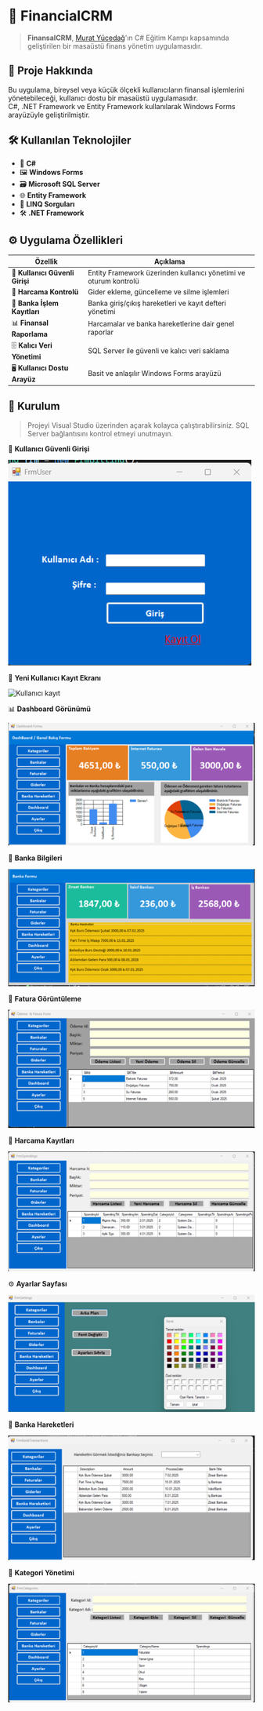 # 💼 FinancialCRM

> **FinansalCRM**, [Murat Yücedağ](https://www.youtube.com/@murat_yucedag)'ın C# Eğitim Kampı kapsamında geliştirilen bir masaüstü finans yönetim uygulamasıdır.

## 🚀 Proje Hakkında

Bu uygulama, bireysel veya küçük ölçekli kullanıcıların finansal işlemlerini yönetebileceği, kullanıcı dostu bir masaüstü uygulamasıdır.  
C#, .NET Framework ve Entity Framework kullanılarak Windows Forms arayüzüyle geliştirilmiştir.

## 🛠 Kullanılan Teknolojiler

- 🧠 **C#**
- 🖼 **Windows Forms**
- 🗃 **Microsoft SQL Server**
- 🌐 **Entity Framework**
- 📌 **LINQ Sorguları**
- 🛠 **.NET Framework**

## ⚙️ Uygulama Özellikleri

| Özellik | Açıklama |
|--------|----------|
| 🔐 **Kullanıcı Güvenli Girişi** | Entity Framework üzerinden kullanıcı yönetimi ve oturum kontrolü |
| 💸 **Harcama Kontrolü** | Gider ekleme, güncelleme ve silme işlemleri |
| 🏦 **Banka İşlem Kayıtları** | Banka giriş/çıkış hareketleri ve kayıt defteri yönetimi |
| 📊 **Finansal Raporlama** | Harcamalar ve banka hareketlerine dair genel raporlar |
| 🗄 **Kalıcı Veri Yönetimi** | SQL Server ile güvenli ve kalıcı veri saklama |
| 🖥️ **Kullanıcı Dostu Arayüz** | Basit ve anlaşılır Windows Forms arayüzü |

## 🔧 Kurulum

> Projeyi Visual Studio üzerinden açarak kolayca çalıştırabilirsiniz. SQL Server bağlantısını kontrol etmeyi unutmayın.



🔐 **Kullanıcı Güvenli Girişi**

![Kullanıcı giriş](images/User.png)

📝 **Yeni Kullanıcı Kayıt Ekranı**

![Kullanıcı kayıt](images/Userkayıt.png)

📊 **Dashboard Görünümü**

![Dashboard](images/Dashboard.png)

🏦 **Banka Bilgileri**

![Banka](images/Banka.png)

📄 **Fatura Görüntüleme**

![Fatura](images/Fatura.png)

💸 **Harcama Kayıtları**

![Harcama](images/Harcama.png)

⚙️ **Ayarlar Sayfası**

![Ayarlar](images/Ayarlar.png)

📑 **Banka Hareketleri**

![Banka hareketleri](images/bankahareketleri.png)

📂 **Kategori Yönetimi**

![Kategori](images/kategori.png)






